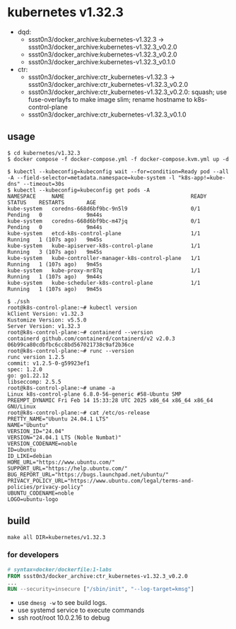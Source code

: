 # kubernetes v1.32.3

* dqd:
  * ssst0n3/docker_archive:kubernetes-v1.32.3 -> ssst0n3/docker_archive:kubernetes-v1.32.3_v0.2.0
  * ssst0n3/docker_archive:kubernetes-v1.32.3_v0.2.0
  * ssst0n3/docker_archive:kubernetes-v1.32.3_v0.1.0
* ctr:
  * ssst0n3/docker_archive:ctr_kubernetes-v1.32.3 -> ssst0n3/docker_archive:ctr_kubernetes-v1.32.3_v0.2.0
  * ssst0n3/docker_archive:ctr_kubernetes-v1.32.3_v0.2.0: squash; use fuse-overlayfs to make image slim; rename hostname to k8s-control-plane
  * ssst0n3/docker_archive:ctr_kubernetes-v1.32.3_v0.1.0

## usage

```shell
$ cd kubernetes/v1.32.3
$ docker compose -f docker-compose.yml -f docker-compose.kvm.yml up -d
```

```shell
$ kubectl --kubeconfig=kubeconfig wait --for=condition=Ready pod --all -A --field-selector=metadata.namespace=kube-system -l "k8s-app!=kube-dns" --timeout=30s
$ kubectl --kubeconfig=kubeconfig get pods -A
NAMESPACE     NAME                                        READY   STATUS    RESTARTS       AGE
kube-system   coredns-668d6bf9bc-9n5l9                    0/1     Pending   0              9m44s
kube-system   coredns-668d6bf9bc-m47jq                    0/1     Pending   0              9m44s
kube-system   etcd-k8s-control-plane                      1/1     Running   1 (107s ago)   9m45s
kube-system   kube-apiserver-k8s-control-plane            1/1     Running   3 (107s ago)   9m45s
kube-system   kube-controller-manager-k8s-control-plane   1/1     Running   1 (107s ago)   9m45s
kube-system   kube-proxy-mr87q                            1/1     Running   1 (107s ago)   9m44s
kube-system   kube-scheduler-k8s-control-plane            1/1     Running   1 (107s ago)   9m45s
```

```shell
$ ./ssh
root@k8s-control-plane:~# kubectl version
kClient Version: v1.32.3
Kustomize Version: v5.5.0
Server Version: v1.32.3
root@k8s-control-plane:~# containerd --version
containerd github.com/containerd/containerd/v2 v2.0.3 06b99ca80cdbfbc6cc8bd567021738c9af2b36ce
root@k8s-control-plane:~# runc --version
runc version 1.2.5
commit: v1.2.5-0-g59923ef1
spec: 1.2.0
go: go1.22.12
libseccomp: 2.5.5
root@k8s-control-plane:~# uname -a
Linux k8s-control-plane 6.8.0-56-generic #58-Ubuntu SMP PREEMPT_DYNAMIC Fri Feb 14 15:33:28 UTC 2025 x86_64 x86_64 x86_64 GNU/Linux
root@k8s-control-plane:~# cat /etc/os-release 
PRETTY_NAME="Ubuntu 24.04.1 LTS"
NAME="Ubuntu"
VERSION_ID="24.04"
VERSION="24.04.1 LTS (Noble Numbat)"
VERSION_CODENAME=noble
ID=ubuntu
ID_LIKE=debian
HOME_URL="https://www.ubuntu.com/"
SUPPORT_URL="https://help.ubuntu.com/"
BUG_REPORT_URL="https://bugs.launchpad.net/ubuntu/"
PRIVACY_POLICY_URL="https://www.ubuntu.com/legal/terms-and-policies/privacy-policy"
UBUNTU_CODENAME=noble
LOGO=ubuntu-logo
```

## build

```shell
make all DIR=kubernetes/v1.32.3
```


### for developers

```dockerfile
# syntax=docker/dockerfile:1-labs
FROM ssst0n3/docker_archive:ctr_kubernetes-v1.32.3_v0.2.0
...
RUN --security=insecure ["/sbin/init", "--log-target=kmsg"]
```

* use `dmesg -w` to see build logs.
* use systemd service to execute commands
* ssh root/root 10.0.2.16 to debug
